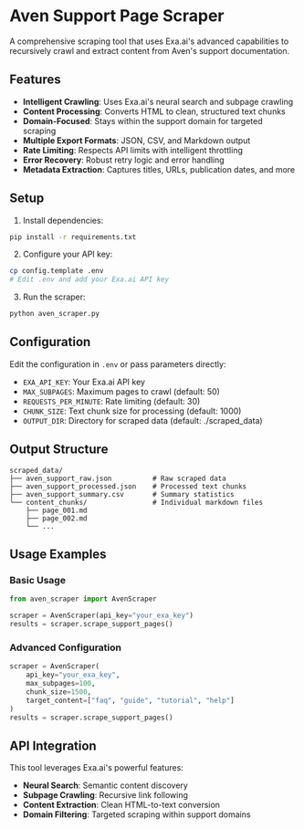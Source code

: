 # Aven Support Page Scraper

A comprehensive scraping tool that uses Exa.ai's advanced capabilities to recursively crawl and extract content from Aven's support documentation.

## Features

- **Intelligent Crawling**: Uses Exa.ai's neural search and subpage crawling
- **Content Processing**: Converts HTML to clean, structured text chunks
- **Domain-Focused**: Stays within the support domain for targeted scraping
- **Multiple Export Formats**: JSON, CSV, and Markdown output
- **Rate Limiting**: Respects API limits with intelligent throttling
- **Error Recovery**: Robust retry logic and error handling
- **Metadata Extraction**: Captures titles, URLs, publication dates, and more

## Setup

1. Install dependencies:
```bash
pip install -r requirements.txt
```

2. Configure your API key:
```bash
cp config.template .env
# Edit .env and add your Exa.ai API key
```

3. Run the scraper:
```bash
python aven_scraper.py
```

## Configuration

Edit the configuration in `.env` or pass parameters directly:

- `EXA_API_KEY`: Your Exa.ai API key
- `MAX_SUBPAGES`: Maximum pages to crawl (default: 50)
- `REQUESTS_PER_MINUTE`: Rate limiting (default: 30)
- `CHUNK_SIZE`: Text chunk size for processing (default: 1000)
- `OUTPUT_DIR`: Directory for scraped data (default: ./scraped_data)

## Output Structure

```
scraped_data/
├── aven_support_raw.json          # Raw scraped data
├── aven_support_processed.json    # Processed text chunks
├── aven_support_summary.csv       # Summary statistics
└── content_chunks/                # Individual markdown files
    ├── page_001.md
    ├── page_002.md
    └── ...
```

## Usage Examples

### Basic Usage
```python
from aven_scraper import AvenScraper

scraper = AvenScraper(api_key="your_exa_key")
results = scraper.scrape_support_pages()
```

### Advanced Configuration
```python
scraper = AvenScraper(
    api_key="your_exa_key",
    max_subpages=100,
    chunk_size=1500,
    target_content=["faq", "guide", "tutorial", "help"]
)
results = scraper.scrape_support_pages()
```

## API Integration

This tool leverages Exa.ai's powerful features:
- **Neural Search**: Semantic content discovery
- **Subpage Crawling**: Recursive link following
- **Content Extraction**: Clean HTML-to-text conversion
- **Domain Filtering**: Targeted scraping within support domains 